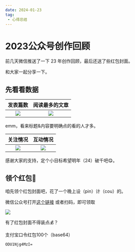 ```yaml
---
date: 2024-01-23
tag: 
 - 心得总结
---
```

# 2023公众号创作回顾

前几天微信推送了一下 23 年创作回顾，最后还送了些红包封面。

和大家一起分享一下。

## 先看看数据

|                                   发表篇数                                    |                                阅读最多的文章                                 |
| :---------------------------------------------------------------------------: | :---------------------------------------------------------------------------: |
| ![](https://img.cdn.sugarat.top/mdImg/sugar/51a4dc158398959b1ad27e06e50df839) | ![](https://img.cdn.sugarat.top/mdImg/sugar/69bd97e403bc06d0b93792380d58cccc) |

emm，看来标题&内容要明确点的看的人才多。

|                                   关注情况                                    |                                   互动情况                                    |
| :---------------------------------------------------------------------------: | :---------------------------------------------------------------------------: |
| ![](https://img.cdn.sugarat.top/mdImg/sugar/d06f077eb5bcf7014120dc321278371a) | ![](https://img.cdn.sugarat.top/mdImg/sugar/ecc261d7c8971bad6371abef4b825987) |

感谢大家的支持，定个小目标希望明年（24）破千吧😋。

## 领个红包🧧

咱先领个红包封面吧，花了一个晚上设（pin）计（cou）的。

微信公众号打开[这个链接](https://mp.weixin.qq.com/s?__biz=MzA4ODMyMTk5OA%3D%3D&mid=2247485551&idx=1&sn=b52d15330d5e06ebc78b1cd3ef931c50&chksm=902ab2cea75d3bd814b1a816a8423134d0dab5ab69b1fbbeb6ce8864c3eccc42c23a4c092334&token=355057718&lang=zh_CN#rd) 或者扫码，即可领取


![](https://img.cdn.sugarat.top/mdImg/sugar/19ec3cf161f7a4b5d49d3a9d648e84b9)

有了红包封面不得装点💰？

支付宝口令红包100个（base64）

`ODU1Njg4MzI=`